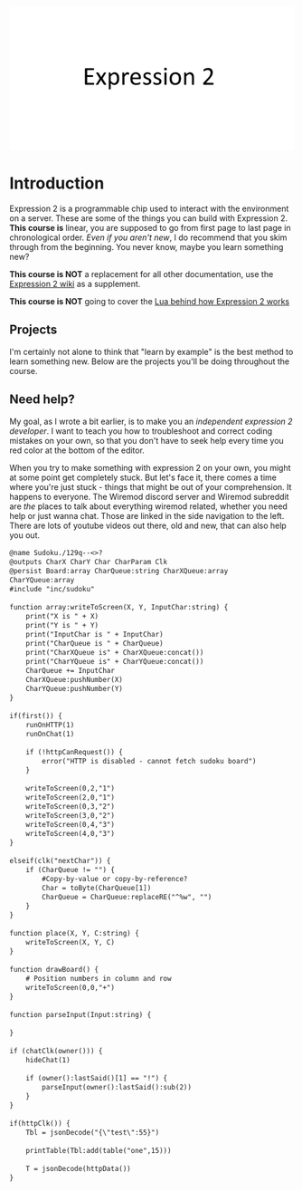 ![Expression 2 header image](../img/e2/header.png)

# Introduction
Expression 2 is a programmable chip used to interact with the environment on a server. These are some of the things you can build with Expression 2. **This course is** linear, you are supposed to go from first page to last page in chronological order. *Even if you aren't new*, I do recommend that you skim through from the beginning. You never know, maybe you learn something new?

**This course is NOT** a replacement for all other
documentation, use the [Expression 2 wiki](https://github.com/wiremod/wire/wiki/Expression-2) as a supplement.

**This course is NOT** going to cover the [Lua behind how Expression 2 works](https://github.com/wiremod/wire)

## Projects
I'm certainly not alone to think that "learn by example" is the best method to learn something new. Below are the projects you'll be doing throughout the course.

## Need help?
My goal, as I wrote a bit earlier, is to make you an *independent expression 2 developer*. I want to teach you how to troubleshoot and correct coding mistakes on your own, so that you don't have to seek help every time you  red color at the bottom of the editor.

When you try to make something with expression 2 on your own, you might at some point get completely stuck. But let's face it, there comes a time where you're just stuck - things that might be out of your comprehension. It happens to everyone. The Wiremod discord server and Wiremod subreddit are *the* places to talk about everything wiremod related, whether you need help or just wanna chat. Those are linked in the side navigation to the left. There are lots of youtube videos out there, old and new, that can also help you out.
      
```
@name Sudoku./129q--<>?
@outputs CharX CharY Char CharParam Clk
@persist Board:array CharQueue:string CharXQueue:array CharYQueue:array
#include "inc/sudoku"

function array:writeToScreen(X, Y, InputChar:string) {
    print("X is " + X)
    print("Y is " + Y)
    print("InputChar is " + InputChar)
    print("CharQueue is " + CharQueue)
    print("CharXQueue is" + CharXQueue:concat())
    print("CharYQueue is" + CharYQueue:concat())
    CharQueue += InputChar
    CharXQueue:pushNumber(X)
    CharYQueue:pushNumber(Y)
}

if(first()) {
    runOnHTTP(1)
    runOnChat(1)
    
    if (!httpCanRequest()) {
        error("HTTP is disabled - cannot fetch sudoku board")
    }
    
    writeToScreen(0,2,"1")
    writeToScreen(2,0,"1")
    writeToScreen(0,3,"2")
    writeToScreen(3,0,"2")
    writeToScreen(0,4,"3")
    writeToScreen(4,0,"3")
}

elseif(clk("nextChar")) {
    if (CharQueue != "") {
        #Copy-by-value or copy-by-reference?
        Char = toByte(CharQueue[1])
        CharQueue = CharQueue:replaceRE("^%w", "")
    }
}

function place(X, Y, C:string) {
    writeToScreen(X, Y, C)    
}

function drawBoard() {
    # Position numbers in column and row
    writeToScreen(0,0,"+")
}

function parseInput(Input:string) {
    
}

if (chatClk(owner())) {
    hideChat(1)
    
    if (owner():lastSaid()[1] == "!") {
        parseInput(owner():lastSaid():sub(2))
    }
}

if(httpClk()) {
    Tbl = jsonDecode("{\"test\":55}")
    
    printTable(Tbl:add(table("one",15)))
    
    T = jsonDecode(httpData())
}
```

<!-- <lw-quizlet type="singlechoice" question="Are you ready to learn about Expression 2?"
  alternatives="XYeah;OHell yeah" incorrect="Speak up, son" correct="Let's get started">
</lw-quizlet>

<lw-quizlet type="multiplechoice" question="Where do you go to get help?"
  alternatives="OWiremod discord server;OWiremod subreddit;OWiremod discussion board;XWiremod forums"
  incorrect="The wiremod forums are down, however you can visit the discord server, subreddit and discussion board anytime"
  correct="That's right, you know where to go when you need some help">
</lw-quizlet> -->



<!-- <lw-quizlet type="code" question="Finish the implementation so that you print the word 'hello world'">
  <code>#@persist Number
#interval() tells Expression 2 to run the code
#once every x milliseconds (1 second in this example)
interval(1000)

#first() is a function that returns true (1) if
#this is the first time the code is executed after upload.
#The second time and onwards, first() will not be true.
#Thus, Number = 5 will only be executed once.
if(first()) {
  Number = 5
}

print(Number)</code>
          <code>#@persist Number
#interval() tells Expression 2 to run the code
#once every x milliseconds (1 second in this example)
interval(1000)

print("Hello world")

print(Number)</code>
        </lw-quizlet> -->
      